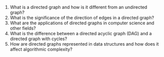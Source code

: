 

1. What is a directed graph and how is it different from an undirected graph?
2. What is the significance of the direction of edges in a directed graph?
3. What are the applications of directed graphs in computer science and other fields?
4. What is the difference between a directed acyclic graph (DAG) and a directed graph with cycles? 
5. How are directed graphs represented in data structures and how does it affect algorithmic complexity?